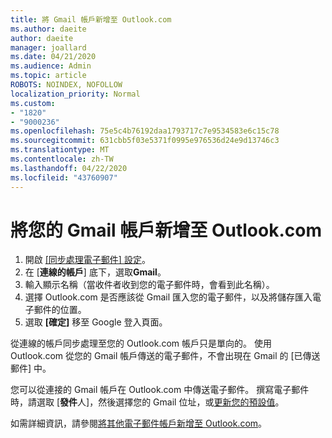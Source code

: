 ```yaml
---
title: 將 Gmail 帳戶新增至 Outlook.com
ms.author: daeite
author: daeite
manager: joallard
ms.date: 04/21/2020
ms.audience: Admin
ms.topic: article
ROBOTS: NOINDEX, NOFOLLOW
localization_priority: Normal
ms.custom:
- "1820"
- "9000236"
ms.openlocfilehash: 75e5c4b76192daa1793717c7e9534583e6c15c78
ms.sourcegitcommit: 631cbb5f03e5371f0995e976536d24e9d13746c3
ms.translationtype: MT
ms.contentlocale: zh-TW
ms.lasthandoff: 04/22/2020
ms.locfileid: "43760907"
---
```

# <a name="add-your-gmail-account-to-outlookcom"></a>將您的 Gmail 帳戶新增至 Outlook.com

1. 開啟 [[同步處理電子郵件] 設定](https://go.microsoft.com/fwlink/?linkid=875264)。
2. 在 [**連線的帳戶**] 底下，選取**Gmail**。
3. 輸入顯示名稱（當收件者收到您的電子郵件時，會看到此名稱）。
4. 選擇 Outlook.com 是否應該從 Gmail 匯入您的電子郵件，以及將儲存匯入電子郵件的位置。
5. 選取 **[確定]** 移至 Google 登入頁面。

從連線的帳戶同步處理至您的 Outlook.com 帳戶只是單向的。 使用 Outlook.com 從您的 Gmail 帳戶傳送的電子郵件，不會出現在 Gmail 的 [已傳送郵件] 中。

您可以從連接的 Gmail 帳戶在 Outlook.com 中傳送電子郵件。 撰寫電子郵件時，請選取 [**發件**人]，然後選擇您的 Gmail 位址，或[更新您的預設值](https://go.microsoft.com/fwlink/?linkid=875264)。

如需詳細資訊，請參閱[將其他電子郵件帳戶新增至 Outlook.com](https://support.office.com/article/c5224df4-5885-4e79-91ba-523aa743f0ba?wt.mc_id=Office_Outlook_com_Alchemy)。